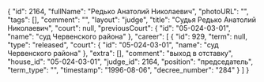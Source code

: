 {
    "id": 2164,
    "fullName": "Редько Анатолий Николаевич",
    "photoURL": "",
    "tags": [],
    "comment": "",
    "layout": "judge",
    "title": "Судья Редько Анатолий Николаевич",
    "court": null,
    "previousCourt": {
        "id": "05-024-03-01",
        "name": "суд Червенского района"
    },
    "career": [
        {
            "id": 929,
            "term": null,
            "type": "released",
            "court": {
                "id": "05-024-03-01",
                "name": "суд Червенского района"
            },
            "extra": [],
            "comment": "выход в отставку",
            "house_id": "05-024-03-01",
            "judge_id": 2164,
            "position": "председатель",
            "term_type": "",
            "timestamp": "1996-08-06",
            "decree_number": "284"
        }
    ]
}